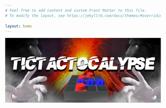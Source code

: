 ```yaml
---
# Feel free to add content and custom Front Matter to this file.
# To modify the layout, see https://jekyllrb.com/docs/themes/#overriding-theme-defaults

layout: home
---
```


<html>
<head>
<link rel="stylesheet" href="style.css">
</head>
<body>

<a href="https://gabrielvidal1.github.io/Tictactocalypse/">
<img src="/assets/images/cover.png" class="card">
</a>

</body>
</html>